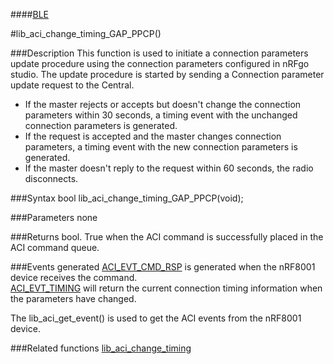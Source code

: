 ####[BLE](https://github.com/NordicSemiconductor/ble-sdk-arduino/tree/master/documentation/libraries/BLE "Go to BLE folder")

#lib_aci_change_timing_GAP_PPCP()

###Description
This function is used to initiate a connection parameters update procedure using the connection parameters configured in nRFgo studio.
The update procedure is started by sending a Connection parameter  update request to the Central.  
* If the master rejects or accepts but doesn't change the connection parameters within 30 seconds, a timing event with the unchanged connection parameters is generated.  
* If the request is accepted and the master changes connection parameters, a timing event with the new connection parameters is generated.  
* If the master doesn't reply to the request within 60 seconds, the radio disconnects.  

###Syntax
    bool lib_aci_change_timing_GAP_PPCP(void);

###Parameters
    none

###Returns
    bool. True when the ACI command is successfully placed in the ACI command queue.

###Events generated
[ACI_EVT_CMD_RSP](https://devzone.nordicsemi.com/documentation/ps/nRF8001_PS_v1.2.pdf#G1050945 "Go to nRF8001 PS") is generated when the nRF8001 device receives the command.   
[ACI_EVT_TIMING](https://devzone.nordicsemi.com/documentation/ps/nRF8001_PS_v1.2.pdf#G1052567 "Go to nRF8001 PS") will return the current connection timing information when the parameters have changed.  
  
The lib_aci_get_event() is used to get the ACI events from the nRF8001 device.

###Related functions
[lib_aci_change_timing]()
